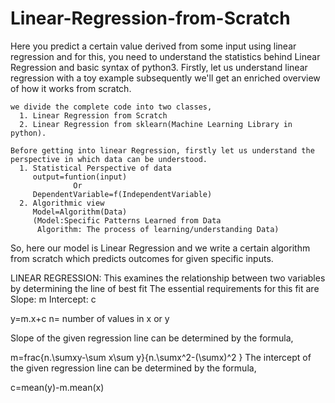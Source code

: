 # Linear-Regression-from-Scratch
Here you predict a certain value derived from some input using linear regression and for this, 
you need to understand the statistics behind Linear Regression and basic syntax of python3. Firstly,
let us understand linear regression with a toy example subsequently we'll get an enriched overview of how it works from scratch.
```
we divide the complete code into two classes,
  1. Linear Regression from Scratch
  2. Linear Regression from sklearn(Machine Learning Library in python).
```
```
Before getting into linear Regression, firstly let us understand the perspective in which data can be understood.
  1. Statistical Perspective of data
     output=funtion(input)
	          Or
     DependentVariable=f(IndependentVariable)
  2. Algorithmic view
     Model=Algorithm(Data)
     (Model:Specific Patterns Learned from Data
      Algorithm: The process of learning/understanding Data) 
```

So, here our model is Linear Regression and we write a certain algorithm from scratch which predicts outcomes for given specific inputs.

LINEAR REGRESSION:
This examines the relationship between two variables by determining the line of best fit
The essential requirements for this fit are 
 Slope: m
Intercept: c

y=m.x+c
n= number of values in x or y

Slope of the given regression line can be determined by the formula,

m=frac{n.\sumxy-\sum x\sum y\}{n.\sumx^2-(\sumx)^2 } 
The intercept of the given regression line can be determined by the formula,
	
 c=mean(y)-m.mean(x)

